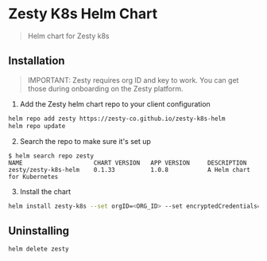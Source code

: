 # Zesty K8s Helm Chart

> Helm chart for Zesty k8s

## Installation

> IMPORTANT: Zesty requires org ID and key to work.
> You can get those during onboarding on the Zesty platform.

1. Add the Zesty helm chart repo to your client configuration
```sh
helm repo add zesty https://zesty-co.github.io/zesty-k8s-helm
helm repo update
```
2. Search the repo to make sure it's set up
```
$ helm search repo zesty
NAME                    CHART VERSION   APP VERSION     DESCRIPTION
zesty/zesty-k8s-helm    0.1.33          1.0.8           A Helm chart for Kubernetes
```
3. Install the chart
```sh
helm install zesty-k8s --set orgID=<ORG_ID> --set encryptedCredentials=<KEY> zesty/zesty-k8s-helm --namespace <NAMESPACE> --create-namespace
```

## Uninstalling
```sh
helm delete zesty
```

